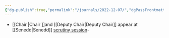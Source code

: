 ```yaml
---
{"dg-publish":true,"permalink":"/journals/2022-12-07/","dgPassFrontmatter":true}
---
```


- [[Chair \|Chair ]]and [[Deputy Chair\|Deputy Chair]] appear at [[Senedd\|Senedd]] [scrutiny session](https://nationalinfrastructurecommission.wales/wp-content/uploads/2022/12/2212Pwyllgor.mp4)-